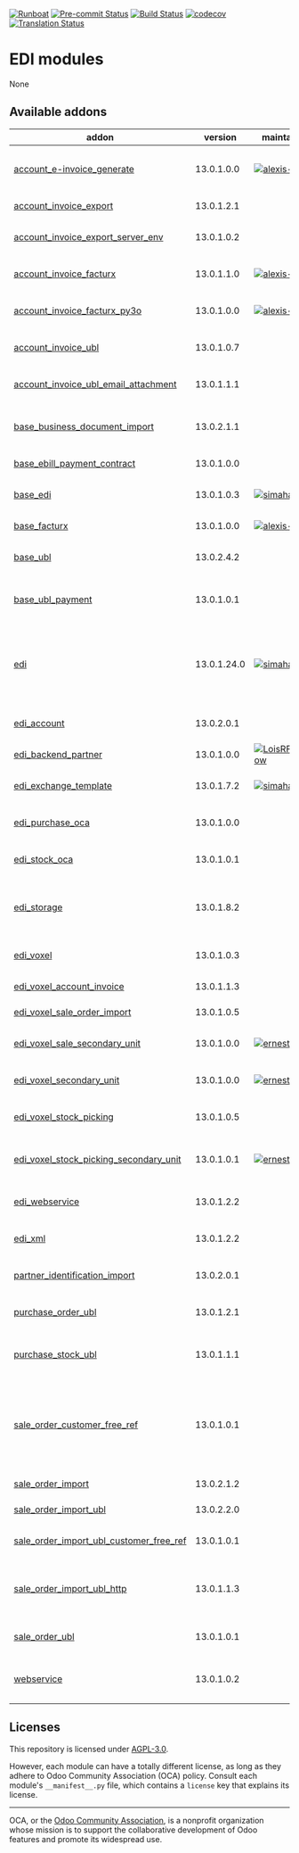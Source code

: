 
[![Runboat](https://img.shields.io/badge/runboat-Try%20me-875A7B.png)](https://runboat.odoo-community.org/builds?repo=OCA/edi&target_branch=13.0)
[![Pre-commit Status](https://github.com/OCA/edi/actions/workflows/pre-commit.yml/badge.svg?branch=13.0)](https://github.com/OCA/edi/actions/workflows/pre-commit.yml?query=branch%3A13.0)
[![Build Status](https://github.com/OCA/edi/actions/workflows/test.yml/badge.svg?branch=13.0)](https://github.com/OCA/edi/actions/workflows/test.yml?query=branch%3A13.0)
[![codecov](https://codecov.io/gh/OCA/edi/branch/13.0/graph/badge.svg)](https://codecov.io/gh/OCA/edi)
[![Translation Status](https://translation.odoo-community.org/widgets/edi-13-0/-/svg-badge.svg)](https://translation.odoo-community.org/engage/edi-13-0/?utm_source=widget)

<!-- /!\ do not modify above this line -->

# EDI modules

None

<!-- /!\ do not modify below this line -->

<!-- prettier-ignore-start -->

[//]: # (addons)

Available addons
----------------
addon | version | maintainers | summary
--- | --- | --- | ---
[account_e-invoice_generate](account_e-invoice_generate/) | 13.0.1.0.0 | [![alexis-via](https://github.com/alexis-via.png?size=30px)](https://github.com/alexis-via) | Technical module to generate PDF invoices with embedded XML file
[account_invoice_export](account_invoice_export/) | 13.0.1.2.1 |  | Account Invoice Export
[account_invoice_export_server_env](account_invoice_export_server_env/) | 13.0.1.0.2 |  | Server environment for Account Invoice Export
[account_invoice_facturx](account_invoice_facturx/) | 13.0.1.1.0 | [![alexis-via](https://github.com/alexis-via.png?size=30px)](https://github.com/alexis-via) | Generate Factur-X/ZUGFeRD customer invoices
[account_invoice_facturx_py3o](account_invoice_facturx_py3o/) | 13.0.1.0.0 | [![alexis-via](https://github.com/alexis-via.png?size=30px)](https://github.com/alexis-via) | Generate Factur-X invoices with Py3o reporting engine
[account_invoice_ubl](account_invoice_ubl/) | 13.0.1.0.7 |  | Generate UBL XML file for customer invoices/refunds
[account_invoice_ubl_email_attachment](account_invoice_ubl_email_attachment/) | 13.0.1.1.1 |  | Automatically adds the UBL file to the email.
[base_business_document_import](base_business_document_import/) | 13.0.2.1.1 |  | Provides technical tools to import sale orders or supplier invoices
[base_ebill_payment_contract](base_ebill_payment_contract/) | 13.0.1.0.0 |  | Base for managing e-billing contracts
[base_edi](base_edi/) | 13.0.1.0.3 | [![simahawk](https://github.com/simahawk.png?size=30px)](https://github.com/simahawk) | Base module to aggregate EDI features.
[base_facturx](base_facturx/) | 13.0.1.0.0 | [![alexis-via](https://github.com/alexis-via.png?size=30px)](https://github.com/alexis-via) | Base module for Factur-X/ZUGFeRD
[base_ubl](base_ubl/) | 13.0.2.4.2 |  | Base module for Universal Business Language (UBL)
[base_ubl_payment](base_ubl_payment/) | 13.0.1.0.1 |  | Payment-related code for Universal Business Language (UBL)
[edi](edi/) | 13.0.1.24.0 | [![simahawk](https://github.com/simahawk.png?size=30px)](https://github.com/simahawk) | Define backends, exchange types, exchange records, basic automation and views for handling EDI exchanges.
[edi_account](edi_account/) | 13.0.2.0.1 |  | Define EDI Configuration for Account Moves
[edi_backend_partner](edi_backend_partner/) | 13.0.1.0.0 | [![LoisRForgeFlow](https://github.com/LoisRForgeFlow.png?size=30px)](https://github.com/LoisRForgeFlow) | add the a partner field in EDI backend
[edi_exchange_template](edi_exchange_template/) | 13.0.1.7.2 | [![simahawk](https://github.com/simahawk.png?size=30px)](https://github.com/simahawk) | Allows definition of exchanges via templates.
[edi_purchase_oca](edi_purchase_oca/) | 13.0.1.0.0 |  | Define EDI Configuration for Purchase Orders
[edi_stock_oca](edi_stock_oca/) | 13.0.1.0.1 |  | Define EDI Configuration for Stock
[edi_storage](edi_storage/) | 13.0.1.8.2 |  | Base module to allow exchanging files via storage backend (eg: SFTP).
[edi_voxel](edi_voxel/) | 13.0.1.0.3 |  | Base module for connecting with Voxel
[edi_voxel_account_invoice](edi_voxel_account_invoice/) | 13.0.1.1.3 |  | Sends account invoices to Voxel.
[edi_voxel_sale_order_import](edi_voxel_sale_order_import/) | 13.0.1.0.5 |  | Import sale order from Voxel.
[edi_voxel_sale_secondary_unit](edi_voxel_sale_secondary_unit/) | 13.0.1.0.0 | [![ernestotejeda](https://github.com/ernestotejeda.png?size=30px)](https://github.com/ernestotejeda) | Map Voxel UoM to Sale Secondary UoM and Use Them
[edi_voxel_secondary_unit](edi_voxel_secondary_unit/) | 13.0.1.0.0 | [![ernestotejeda](https://github.com/ernestotejeda.png?size=30px)](https://github.com/ernestotejeda) | Add Voxel UoM code to Secondary UoM model
[edi_voxel_stock_picking](edi_voxel_stock_picking/) | 13.0.1.0.5 |  | Sends stock picking report to Voxel.
[edi_voxel_stock_picking_secondary_unit](edi_voxel_stock_picking_secondary_unit/) | 13.0.1.0.1 | [![ernestotejeda](https://github.com/ernestotejeda.png?size=30px)](https://github.com/ernestotejeda) | Export Secondary UoMs Voxel Code in picking Voxel documents
[edi_webservice](edi_webservice/) | 13.0.1.2.2 |  | Defines webservice integration from EDI Exchange records
[edi_xml](edi_xml/) | 13.0.1.2.2 |  | Base module for EDI exchange using XML files.
[partner_identification_import](partner_identification_import/) | 13.0.2.0.1 |  | Provides partner matching on extra ID
[purchase_order_ubl](purchase_order_ubl/) | 13.0.1.2.1 |  | Embed UBL XML file inside the PDF purchase order
[purchase_stock_ubl](purchase_stock_ubl/) | 13.0.1.1.1 |  | Glue module for Purchase Order UBL and Stock/Inventory
[sale_order_customer_free_ref](sale_order_customer_free_ref/) | 13.0.1.0.1 |  | Splits the Customer Reference on sale orders into two fields. An Id and a Free reference. The existing field is transformed into a computed one.
[sale_order_import](sale_order_import/) | 13.0.2.1.2 |  | Import RFQ or sale orders from files
[sale_order_import_ubl](sale_order_import_ubl/) | 13.0.2.2.0 |  | Import UBL XML sale order files
[sale_order_import_ubl_customer_free_ref](sale_order_import_ubl_customer_free_ref/) | 13.0.1.0.1 |  | Extract CustomerReference from sale UBL
[sale_order_import_ubl_http](sale_order_import_ubl_http/) | 13.0.1.1.3 |  | Add an HTTP endpoint to import UBL formatted ordersautomatically as sales order
[sale_order_ubl](sale_order_ubl/) | 13.0.1.0.1 |  | Embed UBL XML file inside the PDF quotation
[webservice](webservice/) | 13.0.1.0.2 |  | Defines webservice abstract definition to be used generally

[//]: # (end addons)

<!-- prettier-ignore-end -->

## Licenses

This repository is licensed under [AGPL-3.0](LICENSE).

However, each module can have a totally different license, as long as they adhere to Odoo Community Association (OCA)
policy. Consult each module's `__manifest__.py` file, which contains a `license` key
that explains its license.

----
OCA, or the [Odoo Community Association](http://odoo-community.org/), is a nonprofit
organization whose mission is to support the collaborative development of Odoo features
and promote its widespread use.
